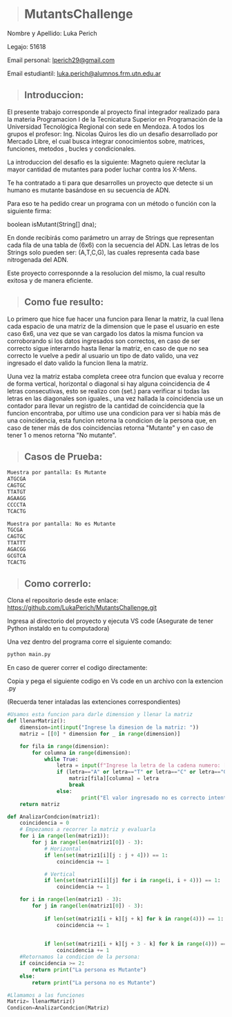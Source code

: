 ># MutantsChallenge
Nombre y Apellido: Luka Perich

Legajo: 51618

Email personal: lperich29@gmail.com

Email estudiantil: luka.perich@alumnos.frm.utn.edu.ar

>## Introduccion:  
El presente trabajo corresponde al proyecto final integrador realizado para la materia Programacion I de la Tecnicatura Superior en Programación de la Universidad Tecnológica
Regional con sede en Mendoza. A todos los grupos el profesor: Ing. Nicolas Quiros les
dio un desafio desarrollado por Mercado Libre, el cual busca integrar conocimientos sobre, matrices, funciones, metodos , bucles y condicionales. 

La introduccion del desafio es la siguiente: 
Magneto quiere reclutar la mayor cantidad de mutantes para poder luchar contra los X-Mens.

Te ha contratado a ti para que desarrolles un proyecto que detecte si un humano es mutante basándose en su secuencia de ADN.

Para eso te ha pedido crear un programa con un método o función con la siguiente firma:

boolean isMutant(String[] dna);

En donde recibirás como parámetro un array de Strings que representan cada fila de una tabla de (6x6) con la secuencia del ADN. Las letras de los Strings solo pueden ser: (A,T,C,G), las cuales representa cada base nitrogenada del ADN.

Este proyecto corresponnde a la resolucion del mismo, la cual resulto exitosa y de manera eficiente.

>## Como fue resulto: 
Lo primero que hice fue hacer una funcion para llenar la matriz, la cual llena cada espacio de una matriz de la dimension que le pase el usuario en este caso 6x6, una vez que se van cargado los datos la misma funcion va corroborando si los datos ingresados son correctos, en caso de ser correcto sigue interarndo hasta llenar la matriz, en caso de que no sea correcto le vuelve a pedir al usuario un tipo de dato valido, una vez ingresado el dato valido la funcion llena la matriz.
    
Uuna vez la matriz estaba completa creee otra funcion que evalua y recorre  de forma vertical, horizontal o diagonal si hay alguna coincidencia de 4 letras consecutivas, esto se realizo con (set.) para verificar si todas las letras en las diagonales son iguales., una vez hallada la coincidencia use un contador para llevar un registro de la cantidad de coincidencia que la funcion encontraba, por ultimo use una condicion para ver si había más de una coincidencia, esta funcion retorna la condicion de la persona que, en caso de tener más de dos coincidencias retorna "Mutante" y en caso de tener 1 o menos retorna "No mutante".

>## Casos de Prueba:

```bash
Muestra por pantalla: Es Mutante
ATGCGA
CAGTGC
TTATGT
AGAAGG
CCCCTA
TCACTG
```
```bash
Muestra por pantalla: No es Mutante
TGCGA
CAGTGC
TTATTT
AGACGG
GCGTCA
TCACTG
```

>## Como correrlo: 
   
   Clona el repositorio desde este enlace: 
       https://github.com/LukaPerich/MutantsChallenge.git
       
   Ingresa al directorio del proyecto y ejecuta VS code (Asegurate de tener Python instaldo en tu computadora)
   
   Una vez dentro del programa corre el siguiente comando: 
   ```bash
python main.py
```
En caso de querer correr el codigo directamente: 

Copia y pega el siguiente codigo en Vs code en un archivo con la extencion .py

(Recuerda tener intaladas las extenciones correspondientes)

```python
#Usamos esta funcion para darle dimension y llenar la matriz 
def llenarMatriz():
    dimension=int(input("Ingrese la dimesion de la matriz: "))
    matriz = [[0] * dimension for _ in range(dimension)]

    for fila in range(dimension):
        for columna in range(dimension):
            while True: 
                letra = input(f"Ingrese la letra de la cadena numero: [{columna}]:").upper()
                if (letra=="A" or letra=="T" or letra=="C" or letra=="G" ):
                    matriz[fila][columna] = letra
                    break
                else:
                        print("El valor ingresado no es correcto intente nuevamente")
    return matriz

def AnalizarCondcion(matriz1):
    coincidencia = 0
    # Empezamos a recorrer la matriz y evaluarla
    for i in range(len(matriz1)):
        for j in range(len(matriz1[0]) - 3):
            # Horizontal
            if len(set(matriz1[i][j : j + 4])) == 1:
                coincidencia += 1

            # Vertical
            if len(set(matriz1[i][j] for i in range(i, i + 4))) == 1:
                coincidencia += 1

    for i in range(len(matriz1) - 3):
        for j in range(len(matriz1[0]) - 3):
            
            if len(set(matriz1[i + k][j + k] for k in range(4))) == 1:
                coincidencia += 1

            
            if len(set(matriz1[i + k][j + 3 - k] for k in range(4))) == 1:
                coincidencia += 1
    #Retornamos la condicion de la persona: 
    if coincidencia >= 2:
        return print("La persona es Mutante")
    else:
        return print("La persona no es Mutante")

#Llamamos a las funciones
Matriz= llenarMatriz()
Condicon=AnalizarCondcion(Matriz)
```


       
